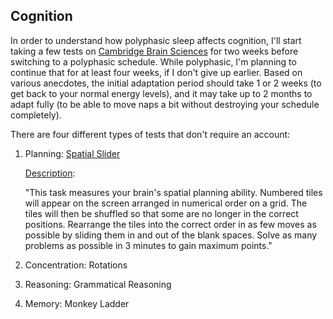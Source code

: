 Cognition
---------

In order to understand how polyphasic sleep affects cognition, I'll
start taking a few tests on [Cambridge Brain
Sciences](http://www.cambridgebrainsciences.com/browse/) for two weeks
before switching to a polyphasic schedule.  While polyphasic, I'm
planning to continue that for at least four weeks, if I don't give up
earlier.  Based on various anecdotes, the initial adaptation period
should take 1 or 2 weeks (to get back to your normal energy levels),
and it may take up to 2 months to adapt fully (to be able to move naps
a bit without destroying your schedule completely).

There are four different types of tests that don't require an account:

1. Planning: [Spatial Slider](http://www.cambridgebrainsciences.com/browse/planning/test/spatial-slider)

   [Description](http://www.cambridgebrainsciences.com/assets/flex/tests/spatial-slider/instructions.txt):

   "This task measures your brain's spatial planning ability. Numbered
   tiles will appear on the screen arranged in numerical order on a
   grid.  The tiles will then be shuffled so that some are no longer
   in the correct positions.  Rearrange the tiles into the correct
   order in as few moves as possible by sliding them in and out of the
   blank spaces.  Solve as many problems as possible in 3 minutes to
   gain maximum points."

2. Concentration: Rotations
3. Reasoning: Grammatical Reasoning
4. Memory: Monkey Ladder
